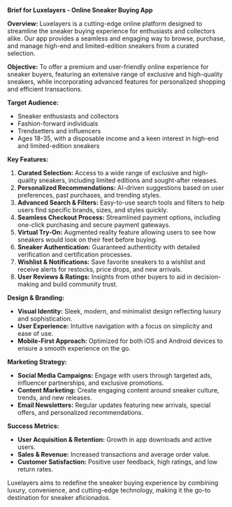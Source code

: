 **Brief for Luxelayers - Online Sneaker Buying App**

**Overview:**
Luxelayers is a cutting-edge online platform designed to streamline the sneaker buying experience for enthusiasts and collectors alike. Our app provides a seamless and engaging way to browse, purchase, and manage high-end and limited-edition sneakers from a curated selection.

**Objective:**
To offer a premium and user-friendly online experience for sneaker buyers, featuring an extensive range of exclusive and high-quality sneakers, while incorporating advanced features for personalized shopping and efficient transactions.

**Target Audience:**
- Sneaker enthusiasts and collectors
- Fashion-forward individuals
- Trendsetters and influencers
- Ages 18-35, with a disposable income and a keen interest in high-end and limited-edition sneakers

**Key Features:**
1. **Curated Selection:** Access to a wide range of exclusive and high-quality sneakers, including limited editions and sought-after releases.
2. **Personalized Recommendations:** AI-driven suggestions based on user preferences, past purchases, and trending styles.
3. **Advanced Search & Filters:** Easy-to-use search tools and filters to help users find specific brands, sizes, and styles quickly.
4. **Seamless Checkout Process:** Streamlined payment options, including one-click purchasing and secure payment gateways.
5. **Virtual Try-On:** Augmented reality feature allowing users to see how sneakers would look on their feet before buying.
6. **Sneaker Authentication:** Guaranteed authenticity with detailed verification and certification processes.
7. **Wishlist & Notifications:** Save favorite sneakers to a wishlist and receive alerts for restocks, price drops, and new arrivals.
8. **User Reviews & Ratings:** Insights from other buyers to aid in decision-making and build community trust.

**Design & Branding:**
- **Visual Identity:** Sleek, modern, and minimalist design reflecting luxury and sophistication.
- **User Experience:** Intuitive navigation with a focus on simplicity and ease of use.
- **Mobile-First Approach:** Optimized for both iOS and Android devices to ensure a smooth experience on the go.

**Marketing Strategy:**
- **Social Media Campaigns:** Engage with users through targeted ads, influencer partnerships, and exclusive promotions.
- **Content Marketing:** Create engaging content around sneaker culture, trends, and new releases.
- **Email Newsletters:** Regular updates featuring new arrivals, special offers, and personalized recommendations.

**Success Metrics:**
- **User Acquisition & Retention:** Growth in app downloads and active users.
- **Sales & Revenue:** Increased transactions and average order value.
- **Customer Satisfaction:** Positive user feedback, high ratings, and low return rates.

Luxelayers aims to redefine the sneaker buying experience by combining luxury, convenience, and cutting-edge technology, making it the go-to destination for sneaker aficionados.
